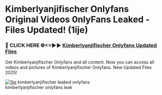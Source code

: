 # Kimberlyanjifischer Onlyfans Original Videos 0nlyFans Leaked - Files Updated! (1ije)

<h3>🔴 CLICK HERE 🌐==►► <a href="https://tinyurl.com/4seja8ks" rel="nofollow">Kimberlyanjifischer Onlyfans Updated Files</a></h3>

Get Kimberlyanjifischer Onlyfans and all content. Now you can access all videos and pictures of Kimberlyanjifischer Onlyfans. New Updated Files 2025!

[![1ije](https://i.imgur.com/EWjZXRe.gif)](https://tinyurl.com/4seja8ks)
kimberlyanjifischer leaked onlyfans<br>
kimberlyanjifischer onlyfans leak